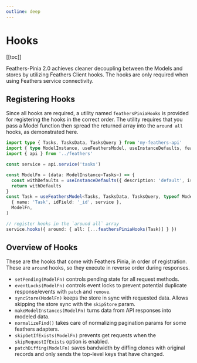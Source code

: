 ```yaml
---
outline: deep
---
```


<script setup>
import BlockQuote from '../components/BlockQuote.vue'
</script>

# Hooks

[[toc]]

Feathers-Pinia 2.0 achieves cleaner decoupling between the Models and stores by utilizing Feathers Client hooks. The
hooks are only required when using Feathers service connectivity.

## Registering Hooks

Since all hooks are required, a utility named `feathersPiniaHooks` is provided for registering the hooks in the correct
order. The utility requires that you pass a Model function then spread the returned array into the `around all` hooks, as
demonstrated here.

<!--@include: ./types-notification.md-->

```ts
import type { Tasks, TasksData, TasksQuery } from 'my-feathers-api'
import { type ModelInstance, useFeathersModel, useInstanceDefaults, feathersPiniaHooks } from 'feathers-pinia'
import { api } from '../feathers'

const service = api.service('tasks')

const ModelFn = (data: ModelInstance<Tasks>) => {
  const withDefaults = useInstanceDefaults({ description: 'default', isComplete: false }, data)
  return withDefaults
}
const Task = useFeathersModel<Tasks, TasksData, TasksQuery, typeof ModelFn>(
  { name: 'Task', idField: '_id', service },
  ModelFn,
)

// register hooks in the `around all` array
service.hooks({ around: { all: [...feathersPiniaHooks(Task)] } })
```

## Overview of Hooks

These are the hooks that come with Feathers Pinia, in order of registration. These are `around` hooks, so they execute
in reverse order during responses.

- `setPending(ModelFn)` controls pending state for all request methods.
- `eventLocks(ModelFn)` controls event locks to prevent potential duplicate response/events with `patch` and `remove`.
- `syncStore(ModelFn)` keeps the store in sync with requested data. Allows skipping the store sync with the `skipStore`
  param.
- `makeModelInstances(ModelFn)` turns data from API responses into modeled data.
- `normalizeFind()` takes care of normalizing pagination params for some feathers adapters.
- `skipGetIfExists(ModelFn)` prevents get requests when the `skipRequestIfExists` option is enabled.
- `patchDiffing(ModelFn)` saves bandwidth by diffing clones with original records and only sends the top-level keys that
  have changed.
